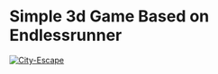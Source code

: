 # Simple 3d Game Based on Endlessrunner
[![City-Escape](https://img.youtube.com/vi/9A0zC6gy2q0/0.jpg)](https://https://www.youtube.com/watch?v=9A0zC6gy2q0)
